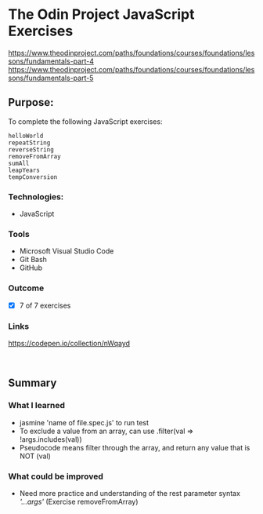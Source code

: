 # The Odin Project JavaScript Exercises
https://www.theodinproject.com/paths/foundations/courses/foundations/lessons/fundamentals-part-4
<br/>
https://www.theodinproject.com/paths/foundations/courses/foundations/lessons/fundamentals-part-5


## Purpose: 
To complete the following JavaScript exercises:

    helloWorld
    repeatString
    reverseString
    removeFromArray
    sumAll
    leapYears
    tempConversion

### Technologies: 
* JavaScript

### Tools
* Microsoft Visual Studio Code
* Git Bash
* GitHub

### Outcome
* [x] 7 of 7 exercises 

### Links
https://codepen.io/collection/nWqayd

<br />


## Summary

### What I learned
* jasmine 'name of file.spec.js' to run test 
* To exclude a value from an array, can use .filter(val => !args.includes(val))
* Pseudocode means filter through the array, and return any value that is NOT (val)


### What could be improved
* Need more practice and understanding of the rest parameter syntax *'...args'* (Exercise removeFromArray)



